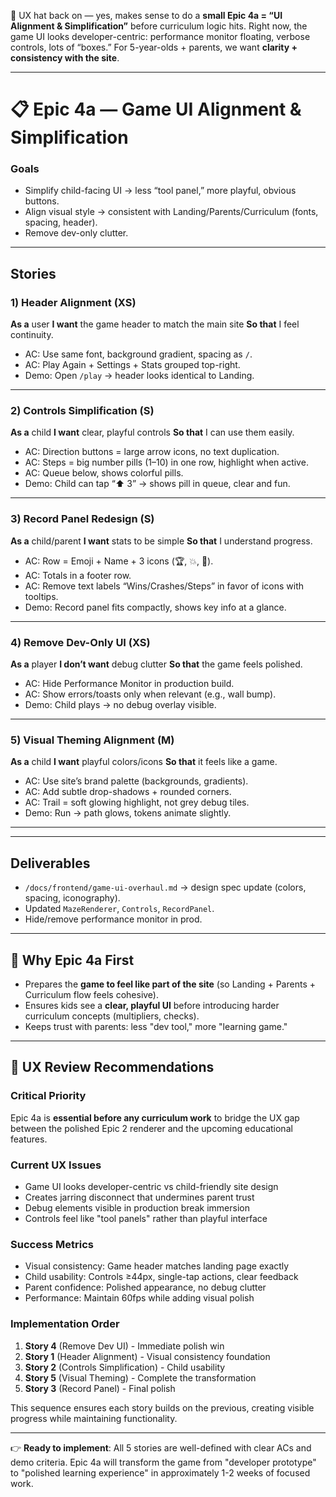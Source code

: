 🎨 UX hat back on — yes, makes sense to do a **small Epic 4a = “UI Alignment & Simplification”** before curriculum logic hits. Right now, the game UI looks developer-centric: performance monitor floating, verbose controls, lots of “boxes.” For 5-year-olds + parents, we want **clarity + consistency with the site**.

---

# 📋 Epic 4a — Game UI Alignment & Simplification

### Goals

* Simplify child-facing UI → less “tool panel,” more playful, obvious buttons.
* Align visual style → consistent with Landing/Parents/Curriculum (fonts, spacing, header).
* Remove dev-only clutter.

---

## Stories

### 1) Header Alignment (XS)

**As a** user
**I want** the game header to match the main site
**So that** I feel continuity.

* AC: Use same font, background gradient, spacing as `/`.
* AC: Play Again + Settings + Stats grouped top-right.
* Demo: Open `/play` → header looks identical to Landing.

---

### 2) Controls Simplification (S)

**As a** child
**I want** clear, playful controls
**So that** I can use them easily.

* AC: Direction buttons = large arrow icons, no text duplication.
* AC: Steps = big number pills (1–10) in one row, highlight when active.
* AC: Queue below, shows colorful pills.
* Demo: Child can tap “⬆ 3” → shows pill in queue, clear and fun.

---

### 3) Record Panel Redesign (S)

**As a** child/parent
**I want** stats to be simple
**So that** I understand progress.

* AC: Row = Emoji + Name + 3 icons (🏆, 💥, 👣).
* AC: Totals in a footer row.
* AC: Remove text labels “Wins/Crashes/Steps” in favor of icons with tooltips.
* Demo: Record panel fits compactly, shows key info at a glance.

---

### 4) Remove Dev-Only UI (XS)

**As a** player
**I don’t want** debug clutter
**So that** the game feels polished.

* AC: Hide Performance Monitor in production build.
* AC: Show errors/toasts only when relevant (e.g., wall bump).
* Demo: Child plays → no debug overlay visible.

---

### 5) Visual Theming Alignment (M)

**As a** child
**I want** playful colors/icons
**So that** it feels like a game.

* AC: Use site’s brand palette (backgrounds, gradients).
* AC: Add subtle drop-shadows + rounded corners.
* AC: Trail = soft glowing highlight, not grey debug tiles.
* Demo: Run → path glows, tokens animate slightly.

---

---

## Deliverables

* `/docs/frontend/game-ui-overhaul.md` → design spec update (colors, spacing, iconography).
* Updated `MazeRenderer`, `Controls`, `RecordPanel`.
* Hide/remove performance monitor in prod.

---

## 🧩 Why Epic 4a First

* Prepares the **game to feel like part of the site** (so Landing + Parents + Curriculum flow feels cohesive).
* Ensures kids see a **clear, playful UI** before introducing harder curriculum concepts (multipliers, checks).
* Keeps trust with parents: less "dev tool," more "learning game."

---

## 🎯 UX Review Recommendations

### **Critical Priority**
Epic 4a is **essential before any curriculum work** to bridge the UX gap between the polished Epic 2 renderer and the upcoming educational features.

### **Current UX Issues**
- Game UI looks developer-centric vs child-friendly site design
- Creates jarring disconnect that undermines parent trust
- Debug elements visible in production break immersion
- Controls feel like "tool panels" rather than playful interface

### **Success Metrics**
- Visual consistency: Game header matches landing page exactly
- Child usability: Controls ≥44px, single-tap actions, clear feedback
- Parent confidence: Polished appearance, no debug clutter
- Performance: Maintain 60fps while adding visual polish

### **Implementation Order**
1. **Story 4** (Remove Dev UI) - Immediate polish win
2. **Story 1** (Header Alignment) - Visual consistency foundation  
3. **Story 2** (Controls Simplification) - Child usability
4. **Story 5** (Visual Theming) - Complete the transformation
5. **Story 3** (Record Panel) - Final polish

This sequence ensures each story builds on the previous, creating visible progress while maintaining functionality.

---

👉 **Ready to implement**: All 5 stories are well-defined with clear ACs and demo criteria. Epic 4a will transform the game from "developer prototype" to "polished learning experience" in approximately 1-2 weeks of focused work.
